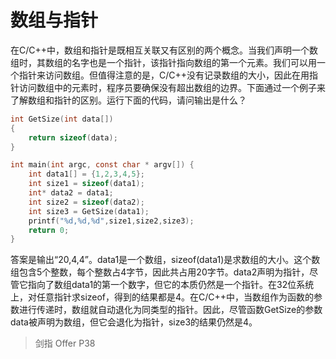 # 数组与指针

在C/C++中，数组和指针是既相互关联又有区别的两个概念。当我们声明一个数组时，其数组的名字也是一个指针，该指针指向数组的第一个元素。我们可以用一个指针来访问数组。但值得注意的是，C/C++没有记录数组的大小，因此在用指针访问数组中的元素时，程序员要确保没有超出数组的边界。下面通过一个例子来了解数组和指针的区别。运行下面的代码，请问输出是什么？

```c
int GetSize(int data[])
{
    return sizeof(data);
}

int main(int argc, const char * argv[]) {
    int data1[] = {1,2,3,4,5};
    int size1 = sizeof(data1);
    int* data2 = data1;
    int size2 = sizeof(data2);
    int size3 = GetSize(data1);
    printf("%d,%d,%d",size1,size2,size3);
    return 0;
}
```

答案是输出“20,4,4”。data1是一个数组，sizeof(data1)是求数组的大小。这个数组包含5个整数，每个整数占4字节，因此共占用20字节。data2声明为指针，尽管它指向了数组data1的第一个数字，但它的本质仍然是一个指针。在32位系统上，对任意指针求sizeof，得到的结果都是4。在C/C++中，当数组作为函数的参数进行传递时，数组就自动退化为同类型的指针。因此，尽管函数GetSize的参数data被声明为数组，但它会退化为指针，size3的结果仍然是4。

> 剑指 Offer P38